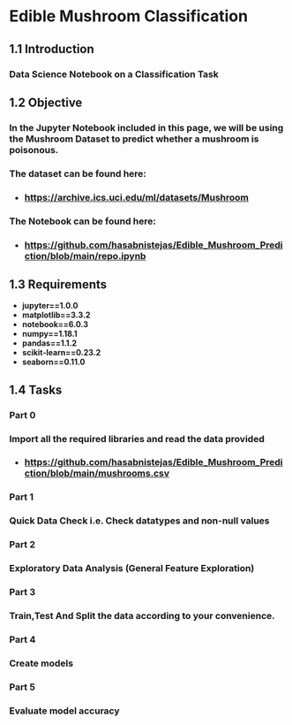 # Edible Mushroom Classification

## <strong> 1.1 Introduction <strong> ##
 ### Data Science Notebook on a Classification Task 
## <strong> 1.2 Objective 
  ### In the Jupyter Notebook included in this page, we will be using the Mushroom Dataset to predict whether a mushroom is poisonous.
  ### The dataset can be found here: 
  ### <ul> <li><href> https://archive.ics.uci.edu/ml/datasets/Mushroom </li></href></ul>
  ### The Notebook can be found here:
  ### <ul> <li><href> https://github.com/hasabnistejas/Edible_Mushroom_Prediction/blob/main/repo.ipynb </li></href></ul>


<h2> <strong> 1.3 Requirements </strong> </h2>
<ul>
  <li> jupyter==1.0.0 </li>
  <li> matplotlib==3.3.2 </li>
  <li> notebook==6.0.3 </li>
  <li> numpy==1.18.1 </li>
  <li> pandas==1.1.2 </li>
  <li> scikit-learn==0.23.2 </li>
  <li> seaborn==0.11.0 </li>
</ul>

## <strong> 1.4 Tasks </strong>
### Part 0 
  ### Import all the required libraries and read the data provided 
  ### <ul> <li><href> https://github.com/hasabnistejas/Edible_Mushroom_Prediction/blob/main/mushrooms.csv </li></href></ul>
### Part 1 
  ### Quick Data Check i.e. Check datatypes and non-null values 
### Part 2 
  ### Exploratory Data Analysis (General Feature Exploration) 
### Part 3 
  ### Train,Test And Split the data according to your convenience. 
### Part 4 
  ### Create models 
### Part 5 
  ### Evaluate model accuracy 
  
  
  
